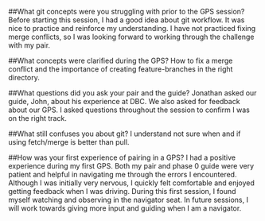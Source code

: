 ##What git concepts were you struggling with prior to the GPS session?
Before starting this session, I had a good idea about git workflow. It was nice to practice and reinforce my understanding. I have not practiced fixing merge conflicts, so I was looking forward to working through the challenge with my pair.

##What concepts were clarified during the GPS?
How to fix a merge conflict and the importance of creating feature-branches in the right directory.

##What questions did you ask your pair and the guide?
Jonathan asked our guide, John, about his experience at DBC. We also asked for feedback about our GPS. I asked questions throughout the session to confirm I was on the right track.

##What still confuses you about git?
I understand not sure when and if using fetch/merge is better than pull.

##How was your first experience of pairing in a GPS?
I had a positive experience during my first GPS. Both my pair and phase 0 guide were very patient and helpful in navigating me through the errors I encountered. Although I was initially very nervous, I quickly felt comfortable and enjoyed getting feedback when I was driving. During this first session, I found myself watching and observing in the navigator seat. In future sessions, I will work towards giving more input and guiding when I am a navigator.